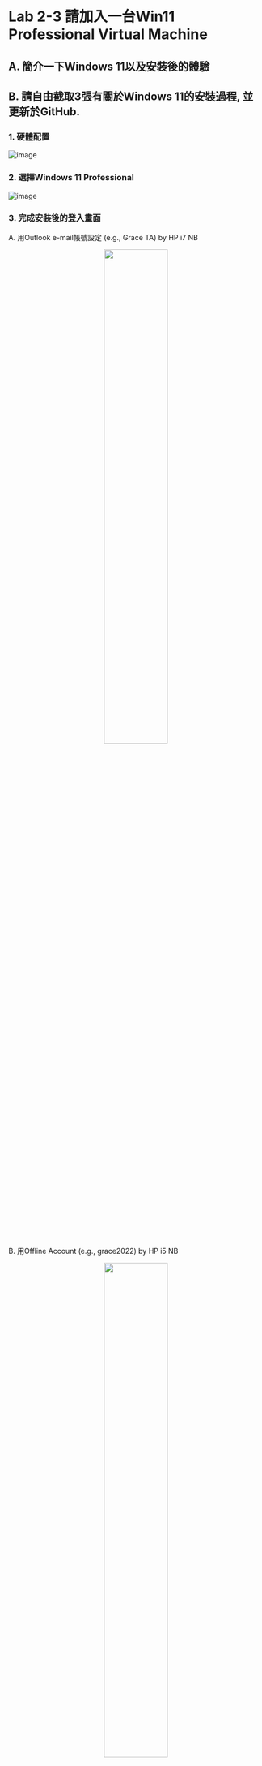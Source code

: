 # Lab 2-3 請加入一台Win11 Professional Virtual Machine

## A. 簡介一下Windows 11以及安裝後的體驗


## B. 請自由截取3張有關於Windows 11的安裝過程, 並更新於GitHub.


### 1. 硬體配置

![image](https://user-images.githubusercontent.com/89304181/158962820-8c174ce9-27f2-43d4-adda-1dfcdc755b2c.png)


### 2. 選擇Windows 11 Professional 

![image](https://user-images.githubusercontent.com/89304181/158962985-9d9debcc-0927-496f-9686-d83b114fd32a.png)

### 3. 完成安裝後的登入畫面

A. 用Outlook e-mail帳號設定 (e.g., Grace TA) by HP i7 NB

<div align="center">
     <img 
      src="https://user-images.githubusercontent.com/89304181/158963063-c3961a76-690c-4ba5-97b0-fc4c1ab3aa95.png" 
      width="50%" height="50%">
    </div>

B. 用Offline Account (e.g., grace2022) by HP i5 NB


<div align="center">
     <img 
      src="https://user-images.githubusercontent.com/89304181/158963605-8632d889-69ae-4350-801b-9d0f1573fd77.png" 
      width="50%" height="50%">
    </div>

### 4. 安裝中文環境

<div align="center">
     <img 
      src="https://user-images.githubusercontent.com/89304181/158963605-8632d889-69ae-4350-801b-9d0f1573fd77.png" 
      width="50%" height="50%">
    </div>
    
<div align="center">
     <img 
      src="https://user-images.githubusercontent.com/89304181/158963765-63c6c1eb-2bce-4ad7-ba53-c7e3bb3c309f.png" 
      width="50%" height="50%">
    </div>
    
### 5. 讓Windows 11 VM 與 Windows 10 主機可以相互PING到對方

* Windows 11 VM IP: 192.168.85.152

* Windows 10 主機: 192.168.90.6

![image](https://user-images.githubusercontent.com/89304181/158964137-ff27b56b-edd4-49f0-ae62-c9600c53c1aa.png)


> Note: Windows 11 VM的公用網路Firewall關閉後, 應該就可以相互Ping到對方了. (Windows10主機 vs. Windows 11 VM)

![image](https://user-images.githubusercontent.com/89304181/159145341-060fd87c-cc55-479c-ad43-5662def77dd9.png)
